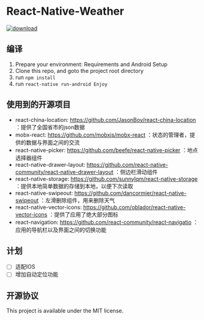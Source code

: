 # React-Native-Weather

[![download](https://www.pgyer.com/app/qrcode/simpleWeather)
](https://www.pgyer.com/simpleWeather)

## 编译

1. Prepare your environment: Requirements and Android Setup
2. Clone this repo, and goto the project root directory
4. run `npm install`
5. run `react-native run-android
Enjoy`


## 使用到的开源项目

* react-china-location: https://github.com/JasonBoy/react-china-location ：提供了全国省市的json数据
* mobx-react: https://github.com/mobxjs/mobx-react  ：状态的管理者，提供的数据与界面之间的交流
* react-native-picker: https://github.com/beefe/react-native-picker  ：地点选择器组件
* react-native-drawer-layout: https://github.com/react-native-community/react-native-drawer-layout  ：侧边栏滑动组件
* react-native-storage: https://github.com/sunnylqm/react-native-storage  ：提供本地简单数据的存储到本地，以便下次读取
* react-native-swipeout: https://github.com/dancormier/react-native-swipeout  ：左滑删除组件，用来删除天气
* react-native-vector-icons: https://github.com/oblador/react-native-vector-icons  ：提供了应用了绝大部分图标
* react-navigation: https://github.com/react-community/react-navigatio  ：应用的导航栏以及界面之间的切换功能

## 计划

* [ ] 适配IOS
* [ ] 增加自动定位功能

## 开源协议

This project is available under the MIT license.

